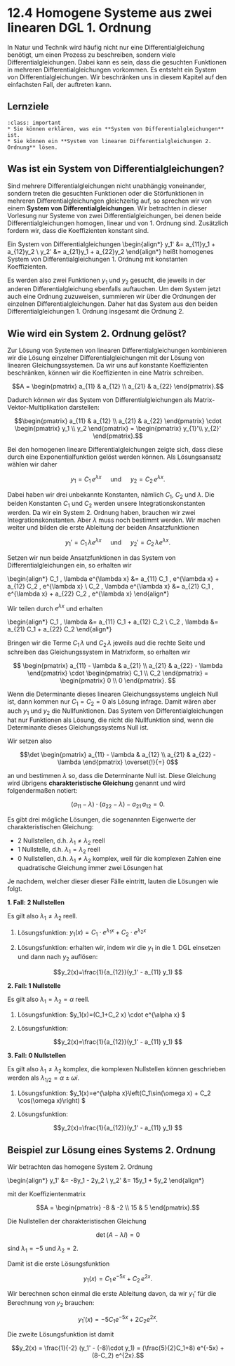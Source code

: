# 12.4 Homogene Systeme aus zwei linearen DGL 1. Ordnung 

In Natur und Technik wird häufig nicht nur eine Differentialgleichung benötigt,
um einen Prozess zu beschreiben, sondern viele Differentialgleichungen. Dabei
kann es sein, dass die gesuchten Funktionen in mehreren Differentialgleichungen
vorkommen. Es entsteht ein System von Differentialgleichungen. Wir beschränken
uns in diesem Kapitel auf den einfachsten Fall, der auftreten kann.


## Lernziele
```{admonition} Lernziele
:class: important
* Sie können erklären, was ein **System von Differentialgleichungen** ist.
* Sie können ein **System von linearen Differentialgleichungen 2. Ordnung** lösen.
```


## Was ist ein System von Differentialgleichungen?

Sind mehrere Differentialgleichungen nicht unabhängig voneinander, sondern
treten die gesuchten Funktionen oder die Störfunktionen in mehreren
Differentialgleichungen gleichzeitig auf, so sprechen wir von einem **System von
Differentialgleichungen**. Wir betrachten in dieser Vorlesung nur Systeme von
zwei Differentialgleichungen, bei denen beide Differentialgleichungen homogen,
linear und von 1. Ordnung sind. Zusätzlich fordern wir, dass die Koeffizienten
konstant sind. 

Ein System von Differentialgleichungen
\begin{align*}
y_1' &= a_{11}y_1 + a_{12}y_2 \\ 
y_2' &= a_{21}y_1 + a_{22}y_2
\end{align*}
heißt homogenes System von Differentialgleichungen 1. Ordnung mit konstanten
Koeffizienten.

Es werden also zwei Funktionen $y_1$ und $y_2$ gesucht, die jeweils in der
anderen Differentialgleichung ebenfalls auftauchen. Um dem System jetzt auch
eine Ordnung zuzuweisen, summieren wir über die Ordnungen der einzelnen
Differentialgleichungen. Daher hat das System aus den beiden
Differentialgleichungen 1. Ordnung insgesamt die Ordnung 2.


## Wie wird ein System 2. Ordnung gelöst?

Zur Lösung von Systemen von linearen Differentialgleichungen kombinieren wir die
Lösung einzelner Differentialgleichungen mit der Lösung von linearen
Gleichungssystemen. Da wir uns auf konstante Koeffizienten beschränken, können
wir die Koeffizienten in eine Matrix schreiben.

$$A = 
\begin{pmatrix} 
a_{11} & a_{12} \\ 
a_{21} & a_{22} 
\end{pmatrix}.$$

Dadurch können wir das System von Differentialgleichungen als
Matrix-Vektor-Multiplikation darstellen:

$$\begin{pmatrix} 
a_{11} & a_{12} \\ 
a_{21} & a_{22} \end{pmatrix} \cdot
\begin{pmatrix} y_1 \\ y_2 \end{pmatrix} = 
\begin{pmatrix} y_{1}'\\ y_{2}' \end{pmatrix}.$$

Bei den homogenen lineare Differentialgleichungen zeigte sich, dass diese durch
eine Exponentialfunktion gelöst werden können. Als Lösungsansatz wählen wir
daher

$$y_1 = C_1 \, e^{\lambda x} \quad \text{ und } 
\quad y_2 = C_2 \, e^{\lambda x}.$$

Dabei haben wir drei unbekannte Konstanten, nämlich $C_1$, $C_2$ und $\lambda$.
Die beiden Konstanten $C_1$ und $C_2$ werden unsere Integrationskonstanten
werden. Da wir ein System 2. Ordnung haben, brauchen wir zwei
Integrationskonstanten. Aber $\lambda$ muss noch bestimmt werden. Wir machen
weiter und bilden die erste Ableitung der beiden Ansatzfunktionen

$$y_1'= C_1 \, \lambda e^{\lambda x} \quad \text{ und } 
\quad y_2' = C_2 \, \lambda e^{\lambda x}.$$

Setzen wir nun beide Ansatzfunktionen in das System von Differentialgleichungen
ein, so erhalten wir

\begin{align*}
C_1 \, \lambda e^{\lambda x} &= a_{11} C_1 \, e^{\lambda x} + a_{12} C_2 \, e^{\lambda x} \\ 
C_2 \, \lambda e^{\lambda x} &= a_{21} C_1 \, e^{\lambda x} + a_{22} C_2 \, e^{\lambda x}
\end{align*}

Wir teilen durch $e^{\lambda x}$ und erhalten

\begin{align*}
C_1 \, \lambda  &= a_{11} C_1 + a_{12} C_2 \\ 
C_2 \, \lambda  &= a_{21} C_1 + a_{22} C_2 
\end{align*}

Bringen wir die Terme $C_1 \, \lambda$ und $C_2 \, \lambda$ jeweils aud die rechte Seite und schreiben das Gleichungssystem in Matrixform, so erhalten wir

$$
\begin{pmatrix} 
a_{11} - \lambda & a_{21} \\
a_{21} & a_{22} - \lambda 
\end{pmatrix} \cdot 
\begin{pmatrix} C_1 \\ C_2 \end{pmatrix} =
\begin{pmatrix} 0 \\ 0 \end{pmatrix}. $$

Wenn die Determinante dieses linearen Gleichungssystems ungleich Null ist, dann
kommen nur $C_1 = C_2 = 0$ als Lösung infrage. Damit wären aber auch $y_1$ und
$y_2$ die Nullfunktionen. Das System von Differentialgleichungen hat nur
Funktionen als Lösung, die nicht die Nullfunktion sind, wenn die Determinante
dieses Gleichungssystems Null ist.

Wir setzen also

$$\det \begin{pmatrix} 
a_{11} - \lambda & a_{12} \\
a_{21} & a_{22} - \lambda 
\end{pmatrix} \overset{!}{=} 0$$

an und bestimmen $\lambda$ so, dass die Determinante Null ist. Diese Gleichung
wird übrigens **charakteristische Gleichung** genannt und wird folgendermaßen notiert:

$$(a_{11}-\lambda) \cdot (a_{22}-\lambda) - a_{21} \, a_{12} = 0.$$

Es gibt drei mögliche Lösungen, die sogenannten Eigenwerte der
charakteristischen Gleichung:

* 2 Nullstellen, d.h. $\lambda_1 \neq \lambda_2$ reell
* 1 Nullstelle, d.h. $\lambda_1 = \lambda_2$ reell
* 0 Nullstellen, d.h. $\lambda_1 \neq \lambda_2$ komplex, weil für die komplexen Zahlen eine quadratische Gleichung immer zwei Lösungen hat

Je nachdem, welcher dieser dieser Fälle eintritt, lauten die Lösungen wie folgt.

**1. Fall: 2 Nullstellen**

Es gilt also $\lambda_1 \neq \lambda_2$ reell.

1. Lösungsfunktion: $y_1(x)=C_1\cdot e^{\lambda_1 x} + C_2\cdot e^{\lambda_2 x}$ 

2. Lösungsfunktion: erhalten wir, indem wir die $y_1$ in die 1. DGL einsetzen und dann nach $y_2$ auflösen:

$$y_2(x)=\frac{1}{a_{12}}(y_1' - a_{11} y_1) $$

**2. Fall: 1 Nullstelle**

Es gilt also $\lambda_1 = \lambda_2 = \alpha$ reell.

1. Lösungsfunktion: $y_1(x)=(C_1+C_2 x) \cdot e^{\alpha x} $

2. Lösungsfunktion: 

$$y_2(x)=\frac{1}{a_{12}}(y_1' - a_{11} y_1) $$


**3. Fall: 0 Nullstellen**

Es gilt also $\lambda_1 \neq \lambda_2$ komplex, die komplexen Nullstellen können geschrieben werden als $\lambda_{1/2}=\alpha \pm \omega i$. 

1. Lösungsfunktion: $y_1(x)=e^{\alpha x}\left(C_1\sin(\omega x) + C_2 \cos(\omega x)\right) $

2. Lösungsfunktion: 

$$y_2(x)=\frac{1}{a_{12}}(y_1' - a_{11} y_1) $$

## Beispiel zur Lösung eines Systems 2. Ordnung

Wir betrachten das homogene System 2. Ordnung

\begin{align*}
y_1' &= -8y_1 - 2y_2 \\
y_2' &= 15y_1 + 5y_2 
\end{align*}

mit der Koeffizientenmatrix

$$A = \begin{pmatrix} -8 & -2 \\ 15 & 5 \end{pmatrix}.$$

Die Nullstellen der charakteristischen Gleichung

$$\det (A-\lambda I) = 0$$

sind $\lambda_1 = -5$ und $\lambda_2 = 2$.

Damit ist die erste Lösungsfunktion 

$$y_1(x) = C_1 \, e^{-5x} + C_2 \, e^{2x}.$$

Wir berechnen schon einmal die erste Ableitung davon, da wir $y_1'$ für die
Berechnung von $y_2$ brauchen:

$$y_1'(x) = -5 C_1 e^{-5x} + 2 C_2 e^{2x}.$$

Die zweite Lösungsfunktion ist damit

$$y_2(x) = \frac{1}{-2} (y_1' - (-8)\cdot y_1) = (\frac{5}{2}C_1+8) e^{-5x} +
(8-C_2) e^{2x}.$$

